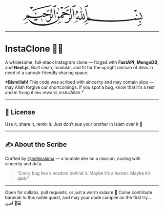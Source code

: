 <div style="display: flex; justify-content: center; align-items: center;" class="bismillah">
<svg width="400" viewBox="0 0 176 36"><switch><g><path fill="currentColor" d="M165.716 11.67q-.879-.134-1.306-.134-.416 0-1.099.818-.586.708-.586.928a.2.2 0 0 0 .03.061q.018.024.055.024.013 0 .244-.189c.231-.189.301-.189.439-.189q1.453 0 2.014.281-.536.39-1.757.781-.989.317-.965.427.036.122 1.025.037.977-.086 1.343-.256.464-.22 1.074-.952.659-.782.659-1.233.002-.222-1.17-.404m1.953 6.835q-.037 0-.201.391-.165.39-.507.391-.501 0-.501-.611 0-.268.153-.75.152-.482.152-.641 0-.097-.062-.122-.207-.11-.549.793-.33.855-.329 1.257 0 .416.243.807.281.426.672.427.513 0 .817-.537.257-.452.257-1.013.002-.416-.145-.392m4.571 9.026q-.799-.407-.971-.408-.085 0-.451.775-.366.774-.366.958 0 .085.787.537.787.451.946.451.134 0 .494-.806.359-.806.359-1.025 0-.071-.798-.482m2.203 3.449q-.086-.037-2.588 1.11-2.55 1.171-2.844 1.429-.244.206-.599.671-.426.549-.427.745 0 .023.024.036-.11 0 2.515-1.233 1.379-.647 2.685-1.244.245-.159.732-.696.526-.586.525-.781.002-.025-.023-.037m-1.025-13.061q-1.61-3.051-1.978-3.051-.354 0-.354 1.514 0 .525.122 1.306.133.818.231.818.184 0 .184-1.208.598.793 1.672 2.881 1.184 2.294 1.184 2.917 0 .428-.635.428-.451 0-1.099-.184-.732-.195-.988-.451.11-.733-.098-.781-.171-.036-.537.866-.366.904-.598.903-.879 0-1.453-.427.231-.781.269-.928 0-.147-.085-.208-.16-.049-.452.44-.391.658-.757.939-.5.39-1.44.391-1.086 0-1.171-.172.182-.108.348-.488.164-.378.164-.622 0-.146-.085-.158-.11-.025-.342.256a2.5 2.5 0 0 1-.684.586q-1.367.78-10.388 1.771-4.37.475-11.107.842-7.238.39-12.779.391-11.524 0-21.837-1.025-4.456-.44-5.884-.732-3.674-.745-5.078-2.307-.647-.72-.951-.708-.635.025-1.294 1.196-.61 1.061-.61 1.77 0 .488.562 1.001-3.332 2.404-5.163 3.638-.5.329-.452.415.012.036.086.036.55 0 2.416-.756 1.868-.758 2.295-1.148.732-.67 1.245-1.904.403.269 1.41.55 1.007.28 1.482.257.148-.013.391-.745 3.467.831 9.924 1.452 4.382.427 11.303.721 6.238.269 10.083.269 4.516 0 12.328-.488 7.47-.465 12.06-.989 7.25-.829 9.496-1.916a1.7 1.7 0 0 0-.085.439q0 .489 1.854.488 1.281 0 2.161-1.025.879.709 1.94.708.598 0 1.196-1.807.318.282 1.11.732.941.537 1.294.537t.77-.537q.536-.708.537-1.831 0-1.578-1.733-4.862M96.61 4.59q-.164-.183-.359-.183-1.27 0-2.161 1.904-.208-.012-.524-.165t-.464-.152q-.476 0-.988.659-.465.598-.465.964 0 .123.098.122.05 0 .385-.397.336-.396.58-.396.195 0 .629.213.433.214.823.214 1.026 0 1.819-.696.793-.695.793-1.709a.57.57 0 0 0-.166-.378m-1.788 10.669a1764 1764 0 0 0-.977-4.492q-.377-1.88-.464-1.879-.353 0-.354 2.551l.744 3.271q.793 3.417.989 4.601l.293 2.063q.158 1.05.231 1.05.354 0 .354-2.295.003-1.062-.816-4.87M85.998 6.91a7.4 7.4 0 0 0-.391 1.135q1.318 1.452 1.453 3.332.037.549.109.549.27 0 .269-1.306 0-2.075-1.44-3.71m2.514 6.298q-.123-.756-.317-.745-.158 0-.122.415.048.489-.024.61a.63.63 0 0 1-.366.159q-.243.025-.342-.122-.049-.085-.073-.513-.012-.342-.134-.342-.123.025-.171.427-.061.525-.11.635-.158.354-.646.427-.366 0-.452-.427 0-.134.085-.397t.085-.384q0-.098-.073-.134-.012-.012-.037-.012-.147 0-.415.72-.195.513-.146.879.11.867.952.781.44-.037.891-.61.183.171.513.171.94 0 .94-1.123a3 3 0 0 0-.038-.415m-10.4-8.911q-1.281 0-2.185 1.904-.171-.025-.494-.189-.323-.165-.495-.165-.451 0-.977.684-.476.623-.476.977 0 .134.098.134.062 0 .402-.403.342-.403.598-.403.184 0 .623.195c.439.195.559.196.794.196q1.026 0 1.794-.659.818-.708.818-1.709.001-.562-.5-.562m13.793 16.82-1.953-5.053q-.085-.208-.171-.208-.025.012-.073.317-.147.903-.146 1.123 0 .587 1.007 3.033 1.008 2.447 1.008 2.802 0 .244-.415.244a2 2 0 0 1-.317.024 1.86 1.86 0 0 1-1.526-.732q-.428-.538-.952-2.697a486 486 0 0 1-.671-2.918q-.184-.781-.317-.781-.428.806-.428 1.526 0 .171.184.879.635 2.467.635 3.186 0 .904-.721 1.415-.635.452-1.574.452-1.465 0-1.66-1.416-.073-.524-.073-2.331 0-.989-.073-.989-.208 0-.391.818a2.8 2.8 0 0 0-.073.599q0 .073-1.062.573-1.281.611-1.977 1.33-.415.428-.769 1.318-.232.561.293.843.39.208 1.013.207 1.355 0 1.794-.598.036-.037.293-.501.171-.318.354-.415.049 1.16.452 1.697.659.879 1.807.879 1.209 0 1.978-.989.414-.525.622-1.257.147-.49.22-.574.036.026.159.513.158.622.415 1.038.219.354.769.629.55.274.989.273.94 0 1.354-1.037.208-.513.208-1.599-.006-1.072-.212-1.623m-10.247-7.665q-.812-.744-1.739-.745-.391 0-.391.5 0 .452.281.635-.135.354-.134.952 0 .707.806.842-.428.61-1.404 1.306a86 86 0 0 1-1.367.928q-.745.5-.684.635.024.061.134.061.33 0 1.221-.488.843-.464 1.331-.842.769-.597 1.416-1.562.159 0 .495.14t.458.14q.391 0 .391-.842-.003-.915-.814-1.66m15.679 16.075q-.305 0-2.087.854-1.733.83-2.112 1.123-.597.598-.744.781-.391.487-.317.599.012.012.049.012a70 70 0 0 0 1.465-.793 96 96 0 0 1 2.941-1.404q.158-.122.488-.567.33-.446.33-.592 0-.013-.013-.013M75.781 12.952q-.623-3.418-.671-3.808-.11-.854-.244-.854-.061 0-.299 1.428-.239 1.428-.189 1.685.965 5.517 1.367 7.775.269 1.574.5 4.589.024.319.171.318.183 0 .183-.208.232-1.22.146-3.54-.085-2.552-.964-7.385m-5.859-7.556q-.073-.024-3.112 1.367-3.088 1.416-3.455 1.697-.22.17-.586.659-.403.525-.403.72 0 .037.024.037-.171 0 2.478-1.233 2.258-1.05 3.808-1.733.244-.147.751-.714.506-.567.506-.775.001-.012-.011-.025m-1.38 5.761q-.159-.854-.39-.818-.123.024-.123.208 0 .123.037.36.037.239.037.36 0 .61-.513.61a.33.33 0 0 1-.317-.195q-.037-.073-.11-.598-.061-.414-.183-.391-.135.025-.183.464a9 9 0 0 1-.098.708q-.123.391-.671.452-.391.098-.488-.427a1.1 1.1 0 0 1 .037-.403 2 2 0 0 0 .073-.415q0-.133-.073-.171-.025 0-.037-.012-.135 0-.427.793-.135.586-.073.952a.94.94 0 0 0 .366.623.84.84 0 0 0 .696.159q.67-.123.916-.671a.79.79 0 0 0 .634.293q.952 0 .952-1.282 0-.269-.062-.599m11.536 16.4q-1.77.86-2.1 1.153-.672.598-.781.744-.39.5-.281.61a.05.05 0 0 0 .037.013q.074 0 .525-.269.634-.379.928-.525a217 217 0 0 1 2.966-1.416q.39-.293.72-.695.403-.476.085-.477-.33 0-2.099.862M59.547 7.3q-.879-.134-1.318-.134-.415 0-1.099.83-.598.72-.598.916a.2.2 0 0 0 .037.048.08.08 0 0 0 .061.024q.024 0 .25-.189t.421-.189q.293 0 1.05.11.818.121.964.208-.537.366-1.746.757-.989.317-.977.415.037.085.427.085 1.245 0 1.941-.305.452-.196 1.086-.94.684-.782.684-1.208.001-.245-1.183-.428M72.4 16.271q-.854-4.833-.854-4.907.39-1.171.391-1.27-.012-.049-.22-.195-.574-.403-.647-1.294-.036-.391-.122-.391-.17 0-.415.879-.22.793-.22 1.135 0 .513.281.891l1.001 5.419q.977 5.273.977 6.03 0 .83-1.392.83-.317 0-.452-.062a7 7 0 0 1-.769-.769q-.317.915-.574 1.867.745.501.745 1.172 0 .427-.928 1.343-1.929 1.905-4.406 1.904-.39 0-1.16-.11a9 9 0 0 0-1.147-.109q-.183 0-.183.098 0 .219.83.646a8 8 0 0 0 1.233.537q1.428.489 2.014.488 1.025 0 2.502-1.391 1.684-1.588 2.026-3.553 1.172 0 1.782-1.074.513-.879.513-2.136 0-1.423-.806-5.978m-19.261-8.47q-.232.525-.391 1.123.818.891 1.159 1.904.195.598.269 1.428.048.562.122.562.282 0 .281-1.306 0-2.076-1.44-3.711M50.38 4.334q-1.233 0-2.16 1.904-.22-.012-.531-.183t-.458-.171q-.476 0-.989.671-.465.599-.464.989 0 .134.11.134.061 0 .391-.403c.33-.403.407-.403.562-.403q.207 0 .641.195t.812.195q1.038 0 1.825-.678.787-.677.787-1.69-.002-.56-.526-.56m2.325 10.791q-.787-.44-.946-.439-.123 0-.378.72-.256.72-.256.939 0 .183.69.623.689.439.897.439.122 0 .452-.793c.33-.793.33-.854.33-.976q-.001-.075-.789-.513m-4.095-2.1q-.574-2.77-.745-3.821-.134-.805-.281-.805-.061 0-.268 1.434t-.159 1.678a860 860 0 0 0 1.379 7.031q.317 1.71.574 4.59.073.318.208.317.097 0 .171-.244.196-1.27.073-3.504-.147-2.746-.952-6.676m-8.129-1.55q-.159-.854-.391-.818-.123.024-.122.208 0 .123.042.36c.042.237.043.279.043.36q0 .61-.525.61-.208 0-.317-.195a13 13 0 0 1-.085-.476l-.012-.122q-.061-.402-.183-.391-.147.025-.195.464-.061.647-.085.708-.123.391-.671.452-.391.098-.5-.415-.025-.122.043-.433.067-.312.067-.409 0-.134-.073-.183-.135-.073-.464.806-.135.525-.061.952.122.793.842.793.793 0 1.135-.684a.75.75 0 0 0 .623.293q.952 0 .952-1.282a3.6 3.6 0 0 0-.063-.598m15.422 17.552q-1.764.842-2.093 1.135a7.5 7.5 0 0 0-.745.781q-.416.5-.317.598.012 0 1.514-.781a94 94 0 0 1 2.941-1.402q.428-.344.72-.696.39-.476.085-.476-.34 0-2.105.841M44.667 13.708q-.99-5.42-1.257-5.31-.33.134-.525 1.806a18 18 0 0 0-.146 2.039q0 2.039.195 3.65.171 1.44.342 1.44.085 0 .085-.72l-.073-2.587q-.036-1.794.061-2.698l.891 4.651q.77 4.028.769 4.785 0 .379-.781.525-.708.134-.989.012-.464-.343-.671-.574-.403-.268-.635.635-.244.892.11 1.246.806.634.806 1.195 0 .929-1.489 2.148-1.563 1.281-2.929 1.281-1.367 0-1.904-.879-.269-.439-.354-1.391-.074-.806-.171-.807-.256 0-.256 1.002 0 .953.354 1.758.89 2.013 2.93 2.014 1.685 0 3.161-2.039 1.391-1.916 1.331-3.552 1.245-.11 1.746-1.001.378-.683.378-2.062-.003-1.245-.979-6.567m-14.452-6.2q-9.411 2.355-11.852 3.54-1.185.575-1.929 1.44-.598.696-.598 1.05 0 .073.061.073-.024-.012.562-.403.818-.549 2.258-1.099 3.894-1.49 10.18-3.002 6.42-1.55 13.5-3.113.794-.818 1.367-1.489-4.82.817-13.549 3.003m35.325 8.593q-.61-.244-2.527-1.245-1.012-.525-1.855-.525-1.588 0-2.197 1.501-.074.257-.134.512a23 23 0 0 1 1.575-.061q.879 0 1.428.098.66.183 1.794.634-3.942.525-5.188 1.697-.306.282-.879 1.196-.55.854-.781 1.038-.537.427-1.636.427-.5 0-.689-.141-.19-.14-.476-.641c-.286-.501-.352-.558-.482-.671q-.098-.086-.446.769c-.348.855-.262.973-.091 1.208q.745.99.745 1.904 0 2.783-8.02 5.835-6.567 2.502-14.806 2.502-8.215 0-14.489-3.319a18.3 18.3 0 0 1-3.039-2.027 24 24 0 0 1-1.831-1.696q-.672-.684-.757-.622-.012.012-.012.061 0 .513 1.355 2.539 1.501 2.246 2.722 3.125 2.295 1.647 6.188 2.734 4.493 1.257 9.582 1.257 8.544 0 16.503-3.356 6.908-2.906 7.445-7.629.183.012.342.012 1.575 0 2.38-1.672 1.184 1.44 2.979 1.44.5 0 .891-.903.342-.782.341-1.355 0-.902-.891-1.66.586-.256 2.05-.549 1.635-.33 2.759-.33 1.806 0 4.028.745 1.233-1.453 1.172-1.453-3.38-.708-5.053-1.379m-49.618-9.02q-.867-.134-1.306-.134-.428 0-1.11.83-.574.708-.574.916 0 .085.073.085.025 0 .25-.189c.225-.189.287-.189.409-.189q.318 0 1.062.098.806.122.989.22-.537.366-1.757.756-1.001.318-.964.403.01.096.438.096 1.233 0 1.929-.268.452-.232 1.074-.977.659-.793.659-1.221 0-.243-1.172-.426m6.042 8.495a11 11 0 0 0-.11.549q-.11.501-.525.501-.768 0-.769-1.196 0-.11.012-.33.012-.219.012-.33 0-.244-.073-.256-.16-.024-.293.732a6 6 0 0 0-.122 1.025q0 .575.269 1.062.317.574.854.574.488 0 .769-.525.22-.427.22-.964 0-.94-.244-.842m7.25 7.738q-.024-.024-.201.458t-.177.592q0 .036.024.073 1.257 1.38 1.428 3.332.048.562.122.562.244 0 .244-1.282.002-2.099-1.44-3.735m8.899-6.078q-1.196-.305-2.917-.964-1.281-.488-1.538-.488-1.05 0-1.672.939-.452.683-.452 1.196 0 .037.012.049.537-.049 1.074-.049 2.16 0 4.052.757-2.405 1.282-3.686 1.282-.72 0-1.147-.354-.293-.243-.293-.427 0 .086.061-.33.037-.231-.098-.269-.086-.024-.391.317-.415.476-1.099.769-1.452.622-4.406 1.11-3.357.55-6.762.55-6.201 0-8.471-2.502-.659-.72-.928-.708-.672.025-1.318 1.184-.585 1.05-.585 1.782 0 .488.561.989-3.21 2.318-5.151 3.612-.513.341-.464.452.012.035.098.036.537 0 2.423-.763t2.289-1.142q.72-.659 1.233-1.916.415.257 1.428.549c1.013.292 1.164.285 1.465.269q.305-.097.464-.817 1.697.854 5.969.854 4.43 0 8.239-.781 4.248-.866 4.846-2.258.745 1.452 1.624 1.452.622 0 3.601-1.221c2.979-1.221 3.41-1.221 4.272-1.221q1 0 1.879.244.097.024.574-.842.39-.72.391-.83 0-.024-.012-.024-3.274.003-5.165-.486m-15.118 7.116q-.848-.403-.958-.365-.39.683-.635 1.306l-1.05-.464q-.647-.282-.756-.244-.123.036-.397.83c-.274.794-.262.842-.238.939q.024.098.83.471.806.372.977.372.147 0 .635-1.306 1.465.817 1.733.744.11-.036.452-.836c.342-.8.325-.844.293-.934q-.037-.11-.886-.513m-14.72 4.822q-1.764.842-2.118 1.147-1.343 1.147-1.05 1.33.012.013.049.013.183-.134 1.477-.794a180 180 0 0 1 2.93-1.416q.366-.22.732-.646.403-.476.085-.476-.341 0-2.105.842M95.494 6.238q-.562.183-.977.146.647-1.172 1.232-1.172.428 0 .428.427 0 .368-.683.599m.61 17.284q0-.16.244-.434.243-.274.391-.274.121-.011.451.586.414.756.721 1.037-1.807-.377-1.807-.915M77.331 6.128q-.562.183-.977.146.623-1.196 1.233-1.196.427 0 .427.452.001.366-.683.598m4.663 8.935q-.195 0-.66-.159.062-.257.062-.452a.74.74 0 0 0-.062-.33q.171.024.513.391.28.306.28.439a.1.1 0 0 1-.012.049q-.012.062-.121.062m-1.196-.231q-.672 0-.671-.256 0-.562.391-.562.354 0 .354.427a1.3 1.3 0 0 1-.074.391m2.306 7.628a3.53 3.53 0 0 1-1.916.366q-.562-.048-.562-.158 0-.231 2.514-1.514-.035.317-.036 1.306M49.623 6.153q-.573.195-.977.159.647-1.172 1.233-1.172.427 0 .427.427.001.354-.683.586m10.705 15.05q-.537 0-1.257-.402a2 2 0 0 1-.5-.391q-.293-.306-.171-.488.086-.11.452-.086.403.037.684.184.964.512.964 1.074-.001.108-.172.109M8.745 19.922q0-.158.244-.439c.244-.281.297-.289.403-.306q.11 0 .439.61.403.757.72 1.05-1.806-.379-1.806-.915"></path></g></switch></svg></div>

---

# InstaClone 🕌📸

A wholesome, full-stack Instagram clone — forged with **FastAPI**, **MongoDB**, and **Next.js**. Built clean, modular, and fit for the upright ummah of devs in need of a sunnah-friendly sharing space.

**\*Bismillah!** This code was scribed with sincerity and may contain slips — may Allah forgive our shortcomings. If you spot a bug, know that it's a test and in fixing it lies reward, insha’Allah.\*

---

## 🧾 License

Use it, share it, remix it. Just don’t sue your brother in Islam over it 🙏

---

## ✍️ About the Scribe

Crafted by [@hellmakima](https://github.com/hellmakima) — a humble dev on a mission, coding with sincerity and du'a.

> “Every bug has a wisdom behind it. Maybe it’s a lesson. Maybe it’s qadr.”

---

Open for collabs, pull requests, or just a warm salaam 🤝
Come contribute barakah to this noble quest, and may your code compile on the first try… آمين 🤲💻

